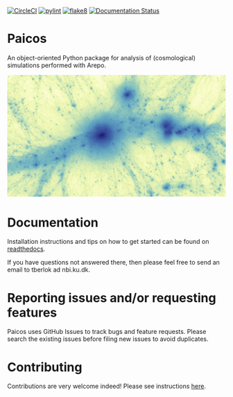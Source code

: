 [![CircleCI](https://dl.circleci.com/status-badge/img/gh/tberlok/paicos/tree/main.svg?style=svg&circle-token=dbdb37aa907d919a167a8ef5ccf197c0d358c300)](https://dl.circleci.com/status-badge/redirect/gh/tberlok/paicos/tree/main)
[![pylint](https://github.com/tberlok/paicos/actions/workflows/pylint.yml/badge.svg)](
https://github.com/tberlok/paicos/actions/workflows/pylint.yml)
[![flake8](https://github.com/tberlok/paicos/actions/workflows/flake8.yml/badge.svg)](
https://github.com/tberlok/paicos/actions/workflows/flake8.yml)
[![Documentation Status](https://readthedocs.org/projects/paicos/badge/?version=latest)](https://paicos.readthedocs.io/en/latest/?badge=latest)


# Paicos

An object-oriented Python package for analysis of (cosmological) simulations performed
with Arepo.

<img src="images/Z24_snap130_wide_projection_notnested.jpg" width="auto">


# Documentation

Installation instructions and tips on how to get started can be found
on [readthedocs](https://paicos.readthedocs.io/en/latest/?badge=latest).

If you have questions not answered there, then please feel free to send an email to tberlok ad nbi.ku.dk.

# Reporting issues and/or requesting features
Paicos uses GitHub Issues to track bugs and feature requests. Please search the existing issues before filing new issues to avoid duplicates.

# Contributing 
Contributions are very welcome indeed! Please see instructions [here](https://github.com/tberlok/paicos/blob/main/.github/CONTRIBUTING.md).


